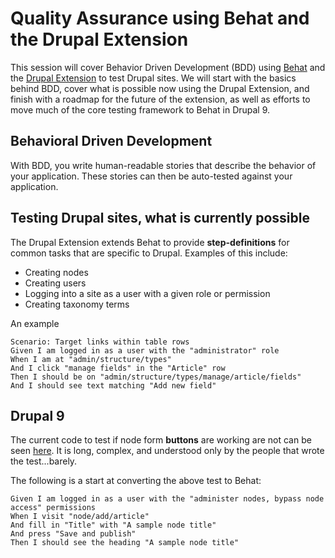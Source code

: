 # Quality Assurance using Behat and the Drupal Extension

This session will cover Behavior Driven Development (BDD) using
[Behat](http://behat.org) and the
[Drupal Extension](http://drupal.org/project/drupalextension) to test
Drupal sites. We will start with the basics behind BDD, cover what is
possible now using the Drupal Extension, and finish with a roadmap for
the future of the extension, as well as efforts to move much of the
core testing framework to Behat in Drupal 9.

## Behavioral Driven Development

With BDD, you write human-readable stories that describe the behavior
of your application. These stories can then be auto-tested against
your application.

## Testing Drupal sites, what is currently possible

The Drupal Extension extends Behat to provide **step-definitions** for
common tasks that are specific to Drupal. Examples of this include:

 * Creating nodes
 * Creating users
 * Logging into a site as a user with a given role or permission
 * Creating taxonomy terms

An example

    Scenario: Target links within table rows
    Given I am logged in as a user with the "administrator" role
    When I am at "admin/structure/types"
    And I click "manage fields" in the "Article" row
    Then I should be on "admin/structure/types/manage/article/fields"
    And I should see text matching "Add new field"

## Drupal 9

The current code to test if node form **buttons** are working are not
can be seen
[here](http://drupalcode.org/project/drupal.git/blob/refs/heads/8.x:/core/modules/node/lib/Drupal/node/Tests/NodeFormButtonsTest.php#l41). It
is long, complex, and understood only by the people that wrote the
test...barely.

The following is a start at converting the above test to Behat:

    Given I am logged in as a user with the "administer nodes, bypass node access" permissions
    When I visit "node/add/article"
    And fill in "Title" with "A sample node title"
    And press "Save and publish"
    Then I should see the heading "A sample node title"
